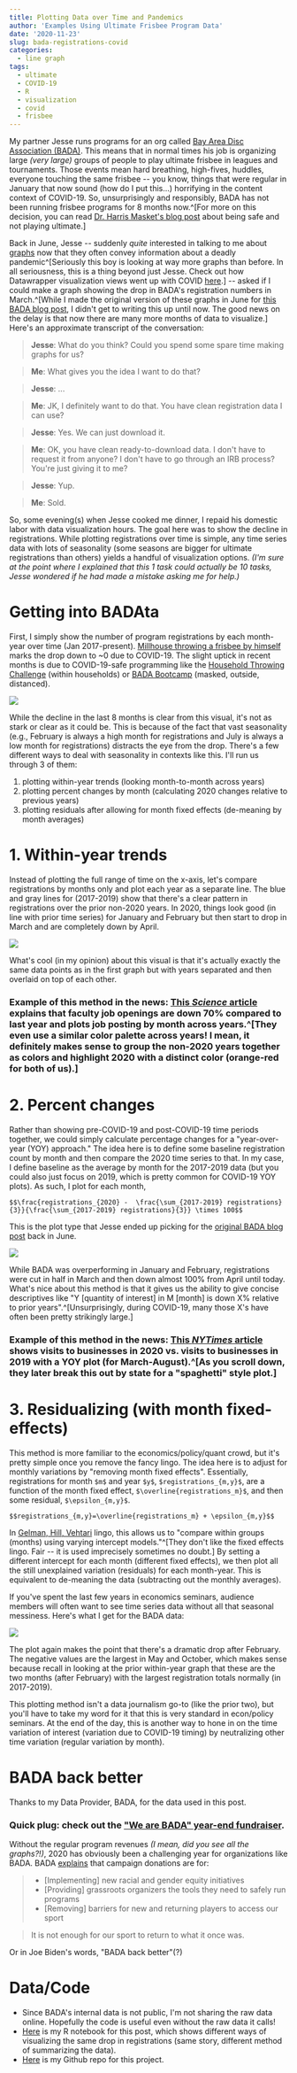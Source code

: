 ```yaml
---
title: Plotting Data over Time and Pandemics
author: 'Examples Using Ultimate Frisbee Program Data'
date: '2020-11-23'
slug: bada-registrations-covid
categories:
  - line graph
tags:
  - ultimate
  - COVID-19
  - R
  - visualization
  - covid
  - frisbee
---
```


My partner Jesse runs programs for an org called [Bay Area Disc Association (BADA)](https://bayareadisc.org/). This means that in normal times his job is organizing large *(very large)* groups of people to play ultimate frisbee in leagues and tournaments. Those events mean hard breathing, high-fives, huddles, everyone touching the same frisbee -- you know, things that were regular in January that now sound (how do I put this...) horrifying in the content context of COVID-19. So, unsurprisingly and responsibly, BADA has not been running frisbee programs for 8 months now.^[For more on this decision, you can read [Dr. Harris Masket's blog post](https://bayareadisc.org/p/covid-timeout-with-dr-harris) about being safe and not playing ultimate.]

Back in June, Jesse -- suddenly *quite* interested in talking to me about [graphs](https://covidtracking.com/data/charts/us-all-key-metrics) now that they often convey information about a deadly pandemic^[Seriously this boy is looking at way more graphs than before. In all seriousness, this is a thing beyond just Jesse. Check out how Datawrapper visualization views went up with COVID [here](https://blog.datawrapper.de/coronavirus-data-visualization-effect-datawrapper/).] -- asked if I could make a graph showing the drop in BADA's registration numbers in March.^[While I made the original version of these graphs in June for [this BADA blog post](https://bayareadisc.org/p/thanks-for-supporting-your-team), I didn't get to writing this up until now. The good news on the delay is that now there are many more months of data to visualize.] Here's an approximate transcript of the conversation:

> **Jesse**: What do you think? Could you spend some spare time making graphs for us?

> **Me**: What gives you the idea I want to do that?

> **Jesse**: ... 

> **Me**: JK, I definitely want to do that. You have clean registration data I can use? 

> **Jesse**: Yes. We can just download it.

> **Me**: OK, you have clean ready-to-download data. I don't have to request it from anyone? I don't have to go through an IRB process? You're just giving it to me?

> **Jesse**: Yup. 

> **Me**: Sold. 

So, some evening(s) when Jesse cooked me dinner, I repaid his domestic labor with data visualization hours. The goal here was to show the decline in registrations. While plotting registrations over time is simple, any time series data with lots of seasonality (some seasons are bigger for ultimate registrations than others) yields a handful of visualization options. *(I'm sure at the point where I explained that this 1 task could actually be 10 tasks, Jesse wondered if he had made a mistake asking me for help.)* 

# Getting into BADAta

First, I simply show the number of program registrations by each month-year over time (Jan 2017-present). [Millhouse throwing a frisbee by himself](https://www.youtube.com/watch?v=i9DjUs4e2gs) marks the drop down to ~0 due to COVID-19. The slight uptick in recent months is due to COVID-19-safe programming like the [Household Throwing Challenge](https://bayareadisc.org/e/household-throwing-challenge-2020) (within households) or [BADA Bootcamp](https://bayareadisc.org/e/bada-bootcamp) (masked, outside, distanced).

![](/post/bada-data_files/bada-time-series.png)

While the decline in the last 8 months is clear from this visual, it's not as stark or clear as it could be. This is because of the fact that vast seasonality (e.g., February is always a high month for registrations and July is always a low month for registrations) distracts the eye from the drop. There's a few different ways to deal with seasonality in contexts like this. I'll run us through 3 of them:

1. plotting within-year trends (looking month-to-month across years)
2. plotting percent changes by month (calculating 2020 changes relative to previous years)
3. plotting residuals after allowing for month fixed effects (de-meaning by month averages)

# 1. Within-year trends

Instead of plotting the full range of time on the x-axis, let's compare registrations by months only and plot each year as a separate line. The blue and gray lines for (2017-2019) show that there's a clear pattern in registrations over the prior non-2020 years. In 2020, things look good (in line with prior time series) for January and February but then start to drop in March and are completely down by April.

![](/post/bada-data_files/bada-month-comparison.png)

What's cool (in my opinion) about this visual is that it's actually exactly the same data points as in the first graph but with years separated and then overlaid on top of each other.

### **Example of this method in the news:** [This *Science* article](https://www.sciencemag.org/careers/2020/10/amid-pandemic-us-faculty-job-openings-plummet) explains that faculty job openings are down 70% compared to last year and plots job posting by month across years.^[They even use a similar color palette across years! I mean, it definitely makes sense to group the non-2020 years together as colors and highlight 2020 with a distinct color (orange-red for both of us).]

# 2. Percent changes

Rather than showing pre-COVID-19 and post-COVID-19 time periods together, we could simply calculate percentage changes for a "year-over-year (YOY) approach." The idea here is to define some baseline registration count by month and then compare the 2020 time series to that. In my case, I define baseline as the average by month for the 2017-2019 data (but you could also just focus on 2019, which is pretty common for COVID-19 YOY plots). As such, I plot for each month,

`$$\frac{registrations_{2020} -  \frac{\sum_{2017-2019} registrations}{3}}{\frac{\sum_{2017-2019} registrations}{3}} \times 100$$`

This is the plot type that Jesse ended up picking for the [original BADA blog post](https://bayareadisc.org/p/thanks-for-supporting-your-team) back in June.

![](/post/bada-data_files/bada-yoy.png)

While BADA was overperforming in January and February, registrations were cut in half in March and then down almost 100% from April until today. What's nice about this method is that it gives us the ability to give concise descriptives like "Y [quantity of interest] in M [month] is down X% relative to prior years".^[Unsurprisingly, during COVID-19, many those X's have often been pretty strikingly large.]

### **Example of this method in the news:** [This *NYTimes* article](https://www.nytimes.com/interactive/2020/08/18/business/economy/coronavirus-economic-recovery-states.html) shows visits to businesses in 2020 vs. visits to businesses in 2019 with a YOY plot (for March-August).^[As you scroll down, they later break this out by state for a "spaghetti" style plot.]

# 3. Residualizing (with month fixed-effects)

This method is more familiar to the economics/policy/quant crowd, but it's pretty simple once you remove the fancy lingo. The idea here is to adjust for monthly variations by "removing month fixed effects". Essentially, registrations for month `$m$` and year `$y$`, `$registrations_{m,y}$`, are a function of the month fixed effect, `$\overline{registrations_m}$`, and then some residual, `$\epsilon_{m,y}$`.

`$$registrations_{m,y}=\overline{registrations_m} + \epsilon_{m,y}$$`

In [Gelman, Hill, Vehtari](https://avehtari.github.io/ROS-Examples/) lingo, this allows us to "compare within groups (months) using varying intercept models."^[They don't like the fixed effects lingo. Fair -- it is used imprecisely sometimes no doubt.] By setting a different intercept for each month (different fixed effects), we then plot all the still unexplained variation (residuals) for each month-year. This is equivalent to de-meaning the data (subtracting out the monthly averages).

If you've spent the last few years in economics seminars, audience members will often want to see time series data without all that seasonal messiness. Here's what I get for the BADA data:

![](/post/bada-data_files/bada-residuals.png)

The plot again makes the point that there's a dramatic drop after February. The negative values are the largest in May and October, which makes sense because recall in looking at the prior within-year graph that these are the two months (after February) with the largest registration totals normally (in 2017-2019).

This plotting method isn't a data journalism go-to (like the prior two), but you'll have to take my word for it that this is very standard in econ/policy seminars. At the end of the day, this is another way to hone in on the time variation of interest (variation due to COVID-19 timing) by neutralizing other time variation (regular variation by month).

# BADA back better

Thanks to my Data Provider, BADA, for the data used in this post. 

### Quick plug: check out the ["We are BADA" year-end fundraiser](https://bayareadisc.org/we-are-bada). 

Without the regular program revenues *(I mean, did you see all the graphs?!)*, 2020 has obviously been a challenging year for organizations like BADA. BADA [explains](https://bayareadisc.org/we-are-bada) that campaign donations are for: 

> - [Implementing] new racial and gender equity initiatives
> - [Providing] grassroots organizers the tools they need to safely run programs
> - [Removing] barriers for new and returning players to access our sport

> It is not enough for our sport to return to what it once was. 

Or in Joe Biden's words, "BADA back better"(?)

# Data/Code

- Since BADA's internal data is not public, I'm not sharing the raw data online. Hopefully the code is useful even without the raw data it calls!
- [Here](https://rpubs.com/apalbright/covid-time-series-bada) is my R notebook for this post, which shows different ways of visualizing the same drop in registrations (same story, different method of summarizing the data).
- [Here](https://github.com/apalbright/bada-time-series) is my Github repo for this project. 